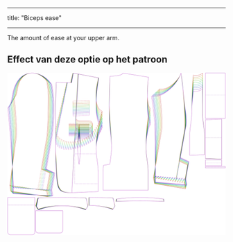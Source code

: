 - - -
title: "Biceps ease"
- - -

The amount of ease at your upper arm.

## Effect van deze optie op het patroon

![This image shows the effect of this option by superimposing several variants that have a different value for this option](jaeger_bicepsease_sample.svg "Effect of this option on the pattern")
